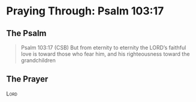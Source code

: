 # Praying Through: Psalm 103:17

## The Psalm

>Psalm 103:17 (CSB) But from eternity to eternity the LORD’s faithful love is toward those who fear him, and his righteousness toward the grandchildren 

## The Prayer

<div style="font-variant: small-caps;">
Lord
</div>




